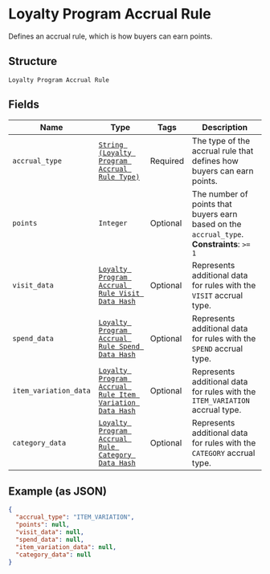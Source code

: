 
# Loyalty Program Accrual Rule

Defines an accrual rule, which is how buyers can earn points.

## Structure

`Loyalty Program Accrual Rule`

## Fields

| Name | Type | Tags | Description |
|  --- | --- | --- | --- |
| `accrual_type` | [`String (Loyalty Program Accrual Rule Type)`](../../doc/models/loyalty-program-accrual-rule-type.md) | Required | The type of the accrual rule that defines how buyers can earn points. |
| `points` | `Integer` | Optional | The number of points that<br>buyers earn based on the `accrual_type`.<br>**Constraints**: `>= 1` |
| `visit_data` | [`Loyalty Program Accrual Rule Visit Data Hash`](../../doc/models/loyalty-program-accrual-rule-visit-data.md) | Optional | Represents additional data for rules with the `VISIT` accrual type. |
| `spend_data` | [`Loyalty Program Accrual Rule Spend Data Hash`](../../doc/models/loyalty-program-accrual-rule-spend-data.md) | Optional | Represents additional data for rules with the `SPEND` accrual type. |
| `item_variation_data` | [`Loyalty Program Accrual Rule Item Variation Data Hash`](../../doc/models/loyalty-program-accrual-rule-item-variation-data.md) | Optional | Represents additional data for rules with the `ITEM_VARIATION` accrual type. |
| `category_data` | [`Loyalty Program Accrual Rule Category Data Hash`](../../doc/models/loyalty-program-accrual-rule-category-data.md) | Optional | Represents additional data for rules with the `CATEGORY` accrual type. |

## Example (as JSON)

```json
{
  "accrual_type": "ITEM_VARIATION",
  "points": null,
  "visit_data": null,
  "spend_data": null,
  "item_variation_data": null,
  "category_data": null
}
```

